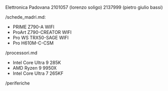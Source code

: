 Elettronica Padovana
2101057 (lorenzo soligo)
2137999 (pietro giulio bassi)

/schede_madri.md:
- PRIME Z790-A WIFI
- ProArt Z790-CREATOR WIFI
- Pro WS TRX50-SAGE WIFI
- Pro H610M-C-CSM

/processori.md
- Intel Core Ultra 9 285K
- AMD Ryzen 9 9950X
- Intel Core Ultra 7 265KF

/periferiche